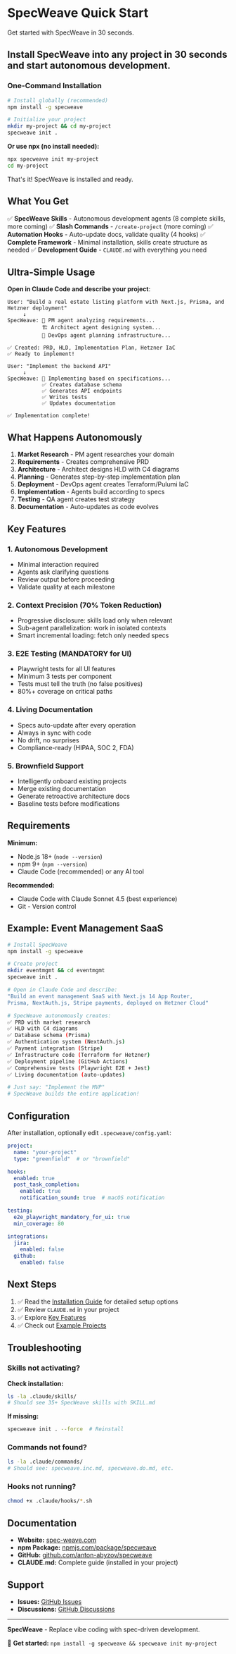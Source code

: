 # SpecWeave Quick Start

Get started with SpecWeave in 30 seconds.

## Install SpecWeave into any project in 30 seconds and start autonomous development.

### One-Command Installation

```bash
# Install globally (recommended)
npm install -g specweave

# Initialize your project
mkdir my-project && cd my-project
specweave init .
```

**Or use npx (no install needed):**
```bash
npx specweave init my-project
cd my-project
```

That's it! SpecWeave is installed and ready.

## What You Get

✅ **SpecWeave Skills** - Autonomous development agents (8 complete skills, more coming)
✅ **Slash Commands** - `/create-project` (more coming)
✅ **Automation Hooks** - Auto-update docs, validate quality (4 hooks)
✅ **Complete Framework** - Minimal installation, skills create structure as needed
✅ **Development Guide** - `CLAUDE.md` with everything you need

## Ultra-Simple Usage

**Open in Claude Code and describe your project**:

```
User: "Build a real estate listing platform with Next.js, Prisma, and Hetzner deployment"
     ↓
SpecWeave: 🤖 PM agent analyzing requirements...
           🏗️ Architect agent designing system...
           🚀 DevOps agent planning infrastructure...

✅ Created: PRD, HLD, Implementation Plan, Hetzner IaC
✅ Ready to implement!

User: "Implement the backend API"
     ↓
SpecWeave: 🤖 Implementing based on specifications...
           ✅ Creates database schema
           ✅ Generates API endpoints
           ✅ Writes tests
           ✅ Updates documentation

✅ Implementation complete!
```

## What Happens Autonomously

1. **Market Research** - PM agent researches your domain
2. **Requirements** - Creates comprehensive PRD
3. **Architecture** - Architect designs HLD with C4 diagrams
4. **Planning** - Generates step-by-step implementation plan
5. **Deployment** - DevOps agent creates Terraform/Pulumi IaC
6. **Implementation** - Agents build according to specs
7. **Testing** - QA agent creates test strategy
8. **Documentation** - Auto-updates as code evolves

## Key Features

### 1. Autonomous Development
- Minimal interaction required
- Agents ask clarifying questions
- Review output before proceeding
- Validate quality at each milestone

### 2. Context Precision (70% Token Reduction)
- Progressive disclosure: skills load only when relevant
- Sub-agent parallelization: work in isolated contexts
- Smart incremental loading: fetch only needed specs

### 3. E2E Testing (MANDATORY for UI)
- Playwright tests for all UI features
- Minimum 3 tests per component
- Tests must tell the truth (no false positives)
- 80%+ coverage on critical paths

### 4. Living Documentation
- Specs auto-update after every operation
- Always in sync with code
- No drift, no surprises
- Compliance-ready (HIPAA, SOC 2, FDA)

### 5. Brownfield Support
- Intelligently onboard existing projects
- Merge existing documentation
- Generate retroactive architecture docs
- Baseline tests before modifications

## Requirements

**Minimum:**
- Node.js 18+ (`node --version`)
- npm 9+ (`npm --version`)
- Claude Code (recommended) or any AI tool

**Recommended:**
- Claude Code with Claude Sonnet 4.5 (best experience)
- Git - Version control

## Example: Event Management SaaS

```bash
# Install SpecWeave
npm install -g specweave

# Create project
mkdir eventmgmt && cd eventmgmt
specweave init .

# Open in Claude Code and describe:
"Build an event management SaaS with Next.js 14 App Router,
Prisma, NextAuth.js, Stripe payments, deployed on Hetzner Cloud"

# SpecWeave autonomously creates:
✅ PRD with market research
✅ HLD with C4 diagrams
✅ Database schema (Prisma)
✅ Authentication system (NextAuth.js)
✅ Payment integration (Stripe)
✅ Infrastructure code (Terraform for Hetzner)
✅ Deployment pipeline (GitHub Actions)
✅ Comprehensive tests (Playwright E2E + Jest)
✅ Living documentation (auto-updates)

# Just say: "Implement the MVP"
# SpecWeave builds the entire application!
```

## Configuration

After installation, optionally edit `.specweave/config.yaml`:

```yaml
project:
  name: "your-project"
  type: "greenfield"  # or "brownfield"

hooks:
  enabled: true
  post_task_completion:
    enabled: true
    notification_sound: true  # macOS notification

testing:
  e2e_playwright_mandatory_for_ui: true
  min_coverage: 80

integrations:
  jira:
    enabled: false
  github:
    enabled: false
```

## Next Steps

1. ✅ Read the [Installation Guide](installation.md) for detailed setup options
2. ✅ Review `CLAUDE.md` in your project
3. ✅ Explore [Key Features](../../overview/features.md)
4. ✅ Check out [Example Projects](../examples/)

## Troubleshooting

### Skills not activating?

**Check installation:**
```bash
ls -la .claude/skills/
# Should see 35+ SpecWeave skills with SKILL.md
```

**If missing:**
```bash
specweave init . --force  # Reinstall
```

### Commands not found?

```bash
ls -la .claude/commands/
# Should see: specweave.inc.md, specweave.do.md, etc.
```

### Hooks not running?

```bash
chmod +x .claude/hooks/*.sh
```

## Documentation

- **Website:** [spec-weave.com](https://spec-weave.com)
- **npm Package:** [npmjs.com/package/specweave](https://www.npmjs.com/package/specweave)
- **GitHub:** [github.com/anton-abyzov/specweave](https://github.com/anton-abyzov/specweave)
- **CLAUDE.md:** Complete guide (installed in your project)

## Support

- **Issues:** [GitHub Issues](https://github.com/anton-abyzov/specweave/issues)
- **Discussions:** [GitHub Discussions](https://github.com/anton-abyzov/specweave/discussions)

---

**SpecWeave** - Replace vibe coding with spec-driven development.

🚀 **Get started:** `npm install -g specweave && specweave init my-project`
